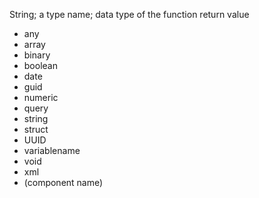 String; a type name; data type of the function return value

- any
- array
- binary
- boolean
- date
- guid
- numeric
- query
- string
- struct
- UUID
- variablename
- void
- xml
- (component name)